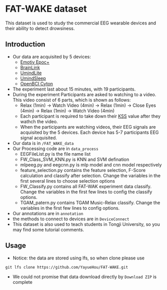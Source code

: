 # FAT-WAKE dataset
This dataset is used to study the commercial EEG wearable devices and their ability to detect drowsiness.
## Introduction
* Our data are acquisited by 5 devices: 
    - [Emotiv Epoc+](https://www.emotiv.com/epoc/)
    - [BrainLink](https://www.brainlink.org.au/)
    - [UmindLite](http://www.eegsmart.com/newsDetails.html?id=49&ran=0.9331091432832181)
    - [UmindSleep](http://www.eegsmart.com/en/UMindSleep.html)
    - [OpenBCI Cyton](https://shop.openbci.com/products/cyton-biosensing-board-8-channel)
* The experiment last about 15 minutes, with 19 participants.
* During the experiment Participants are asked to watching to a video. This video consist of 6 parts, which is shown as follows:
    - Relax (1min) -> Watch Video (4min) -> Relax (1min) -> Close Eyes (4min) -> Relax (1min) -> Watch Video (4min)
    - Each participant is required to take down their [KSS](https://link.springer.com/chapter/10.1007/978-1-4419-9893-4_47) value after they wathch the video.
    - When the participants are watching videos, their EEG signals are acquisited by the 5 devices. Each device has 5-7 participants EEG signal acquisited. 
* Our data is in `/FAT_WAKE_data`
* Our Processing code are in `data_process`
	- EEGFileList.py is the file name list
	- FW_Class_SVM_KNN.py is KNN and SVM defination
	- mlpeeg.py and eegcnn.py is mlp model and cnn model respectively
	- feature_selection.py contains the feature selection, F-Score calculation and classify after selection. Change the variables in the first several lines to choose selection options
	- FW_Classify.py contains all FAT-WAK experiment data classify. Change the variables in the first few lines to config the classify options.
	- TGAM_patern.py contains TGAM Music-Relax classify. Change the variables in the first few lines to config options.
* Our annotations are in `annotation`
* the methods to connect to devices are in `DeviceConnect`
* This dataset is also used to teach students in Tongji University, so you may find some tutorial comments.
## Usage
* Notice: the data are stored using lfs, so when clone please use
```
git lfs clone https://github.com/YayueHou/FAT-WAKE.git
```
* We could not promise that data download directly by `Download ZIP` is complete  
